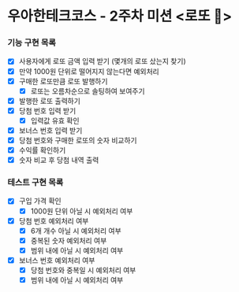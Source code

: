 # 우아한테크코스 - 2주차 미션 <로또 💸>

### 기능 구현 목록

- [x] 사용자에게 로또 금액 입력 받기 (몇개의 로또 샀는지 찾기)
- [x] 만약 1000원 단위로 떨어지지 않는다면 예외처리
- [x] 구매한 로또만큼 로또 발행하기
  - [x] 로또는 오름차순으로 솔팅하여 보여주기
- [x] 발행한 로또 출력하기
- [x] 당첨 번호 입력 받기
  - [x] 입력값 유효 확인
- [x] 보너스 번호 입력 받기
- [x] 당첨 번호와 구매한 로또의 숫자 비교하기
- [x] 수익률 확인하기
- [x] 숫자 비교 후 당첨 내역 출력

### 테스트 구현 목록

- [x] 구입 가격 확인
  - [x] 1000원 단위 아닐 시 예외처리 여부
- [x] 당첨 번호 예외처리 여부
  - [x] 6개 개수 아닐 시 예외처리 여부
  - [x] 중복된 숫자 예외처리 여부
  - [x] 범위 내에 아닐 시 예외처리 여부
- [x] 보너스 번호 예외처리 여부
  - [x] 당첨 번호와 중복일 시 예외처리 여부
  - [x] 범위 내에 아닐 시 예외처리 여부
